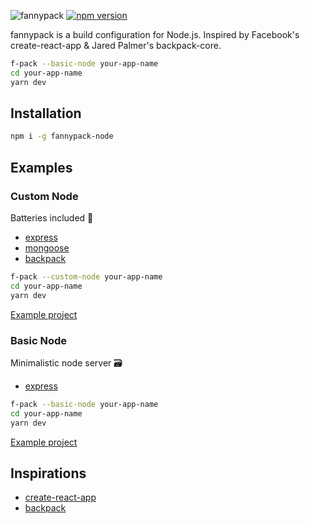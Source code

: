 ![fannypack](https://user-images.githubusercontent.com/21694364/50570775-46f81700-0d66-11e9-8e50-c6efffb8bde8.jpg)
[![npm version](https://badge.fury.io/js/fannypack-node.svg)](https://badge.fury.io/js/fannypack-node) 

fannypack is a build configuration for Node.js. Inspired by Facebook's create-react-app & Jared Palmer's backpack-core.

```bash
f-pack --basic-node your-app-name
cd your-app-name
yarn dev
```
## Installation

```bash
npm i -g fannypack-node
```

## Examples

### **Custom Node**
Batteries included 🔋
- [express](https://github.com/expressjs/express)
- [mongoose](https://github.com/Automattic/mongoose)
- [backpack](https://github.com/jaredpalmer/backpack)
```bash
f-pack --custom-node your-app-name
cd your-app-name
yarn dev
```
[Example project](https://github.com/david-castaneda/fannypack/tree/master/examples/custom-node)


### **Basic Node**
Minimalistic node server 🗃
- [express](https://github.com/expressjs/express)
```bash
f-pack --basic-node your-app-name
cd your-app-name
yarn dev
```
[Example project](https://github.com/david-castaneda/fannypack/tree/master/examples/basic-node)

## Inspirations
- [create-react-app](https://github.com/facebook/create-react-app)
- [backpack](https://github.com/jaredpalmer/backpack)

